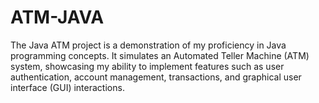 # ATM-JAVA
The Java ATM project is a demonstration of my proficiency in Java programming concepts. It simulates an Automated Teller Machine (ATM) system, showcasing my ability to implement features such as user authentication, account management, transactions, and graphical user interface (GUI) interactions.
